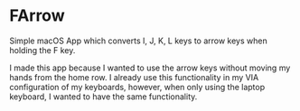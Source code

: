 # FArrow

Simple macOS App which converts I, J, K, L keys to arrow keys when holding the F key.

I made this app because I wanted to use the arrow keys without moving my hands from the home row. I already use this functionality in my VIA configuration of my keyboards, however, when only using the laptop keyboard, I wanted to have the same functionality.
